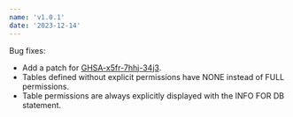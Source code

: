 ```yaml
---
name: 'v1.0.1'
date: '2023-12-14'
---
```


Bug fixes:
- Add a patch for [GHSA-x5fr-7hhj-34j3](https://github.com/surrealdb/surrealdb/security/advisories/GHSA-x5fr-7hhj-34j3).
- Tables defined without explicit permissions have NONE instead of FULL permissions.
- Table permissions are always explicitly displayed with the INFO FOR DB statement.
